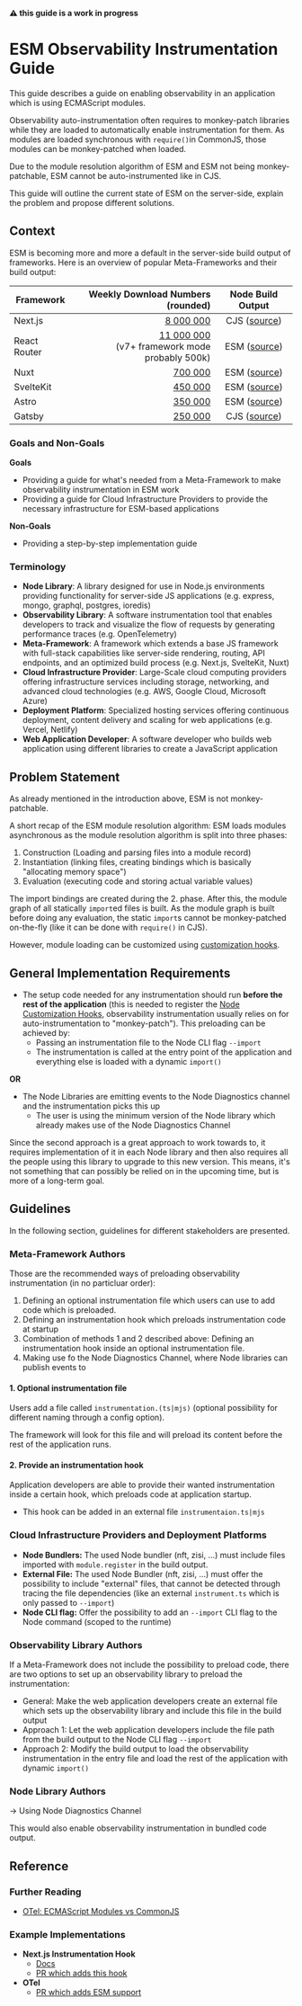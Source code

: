 **⚠️ this guide is a work in progress**

# ESM Observability Instrumentation Guide

This guide describes a guide on enabling observability in an application which is using ECMAScript modules.

Observability auto-instrumentation often requires to monkey-patch libraries while they are loaded to automatically
enable instrumentation for them.
As modules are loaded synchronous with `require()`in CommonJS, those modules can be monkey-patched when loaded.

Due to the module resolution algorithm of ESM and ESM not being monkey-patchable, ESM cannot be auto-instrumented like
in CJS.

This guide will outline the current state of ESM on the server-side, explain the problem and propose different
solutions.

## Context

ESM is becoming more and more a default in the server-side build output of frameworks. Here is an overview of popular
Meta-Frameworks and their build output:

| Framework    |                                                                Weekly Download Numbers (rounded) |                                                                      Node Build Output                                                                      |
|--------------|-------------------------------------------------------------------------------------------------:|:-----------------------------------------------------------------------------------------------------------------------------------------------------------:|
| Next.js      |                                                  [8 000 000](https://www.npmjs.com/package/next) | CJS ([source](https://github.com/vercel/next.js/blob/9a1cd356dbafbfcf23d1b9ec05f772f766d05580/packages/next/src/build/webpack-config-rules/resolve.ts#L18)) |
| React Router | [11 000 000](https://www.npmjs.com/package/react-router) <br/>(v7+ framework mode probably 500k) |   ESM ([source](https://github.com/remix-run/react-router/blob/71b4eef6b4f58c8600deb50d5db12af6679235a1/packages/react-router-dev/config/config.ts#L110))   |
| Nuxt         |                                                    [700 000](https://www.npmjs.com/package/nuxt) |         ESM ([source](https://github.com/nuxt/nuxt/blob/f458153d9fda237724c61b1714c56c23221961e1/docs/7.migration/2.configuration.md?plain=1#L101))         |
| SvelteKit    |                                           [450 000](https://www.npmjs.com/package/@sveltejs/kit) |          ESM ([source](https://github.com/sveltejs/kit/blob/7c81ac95c8687b09e2d49bad66528b415fd66bb3/packages/adapter-node/rollup.config.js#L21))           |
| Astro        |                                                   [350 000](https://www.npmjs.com/package/astro) |                  ESM ([source](https://github.com/withastro/astro/blob/0a0b1978a7ea9902174df96852e6a676023cd128/scripts/cmd/build.js#L52))                  |
| Gatsby       |                                                  [250 000](https://www.npmjs.com/package/gatsby) |      CJS ([source](https://github.com/gatsbyjs/gatsby/blob/aa403a4145286782d0989462f9bf3bb1525bc2e3/packages/gatsby/src/utils/webpack.config.js#L828))      |

### Goals and Non-Goals

**Goals**

- Providing a guide for what's needed from a Meta-Framework to make observability instrumentation in ESM work
- Providing a guide for Cloud Infrastructure Providers to provide the necessary infrastructure for ESM-based
  applications

**Non-Goals**

- Providing a step-by-step implementation guide

### Terminology

- **Node Library**: A library designed for use in Node.js environments providing functionality for server-side JS
  applications (e.g. express, mongo, graphql, postgres, ioredis)
- **Observability Library**: A software instrumentation tool that enables developers to track and visualize the flow of
  requests by generating performance traces (e.g. OpenTelemetry)
- **Meta-Framework**: A framework which extends a base JS framework with full-stack capabilities like server-side
  rendering, routing, API endpoints, and an optimized build process (e.g. Next.js, SvelteKit, Nuxt)
- **Cloud Infrastructure Provider**: Large-Scale cloud computing providers offering infrastructure services including
  storage, networking, and advanced cloud technologies (e.g. AWS, Google Cloud, Microsoft Azure)
- **Deployment Platform**: Specialized hosting services offering continuous deployment, content delivery and scaling for
  web applications (e.g. Vercel, Netlify)
- **Web Application Developer**: A software developer who builds web application using different libraries to create a
  JavaScript application

## Problem Statement

As already mentioned in the introduction above, ESM is not monkey-patchable.

A short recap of the ESM module resolution algorithm: ESM loads modules asynchronous as the module resolution algorithm
is split into three phases:

1. Construction (Loading and parsing files into a module record)
2. Instantiation (linking files, creating bindings which is basically "allocating memory space")
3. Evaluation (executing code and storing actual variable values)

The import bindings are created during the 2. phase. After this, the module graph of all statically `import`ed files is
built.
As the module graph is built before doing any evaluation, the static `import`s cannot be monkey-patched on-the-fly (like
it can be done with `require()` in CJS).

However, module loading can be customized
using [customization hooks](https://nodejs.org/docs/v22.13.0/api/module.html#customization-hooks).

## General Implementation Requirements

- The setup code needed for any instrumentation should run **before the rest of the application** (this is needed to
  register
  the [Node Customization Hooks](https://nodejs.org/docs/v22.13.0/api/module.html#customization-hooks),
  observability instrumentation usually relies on for auto-instrumentation to "monkey-patch"). This preloading can be
  achieved by:
    - Passing an instrumentation file to the Node CLI flag `--import`
    - The instrumentation is called at the entry point of the application and everything else is loaded with a dynamic
      `import()`

**OR**

- The Node Libraries are emitting events to the Node Diagnostics channel and the instrumentation picks this up
    - The user is using the minimum version of the Node library which already makes use of the Node Diagnostics Channel

Since the second approach is a great approach to work towards to, it requires implementation of it in each Node library
and then also requires all the people using this library to upgrade to this new version. This means, it's not something
that can possibly be relied on in the upcoming time, but is more of a long-term goal.

## Guidelines

In the following section, guidelines for different stakeholders are presented.

### Meta-Framework Authors

Those are the recommended ways of preloading observability instrumentation (in no particluar order):

1. Defining an optional instrumentation file which users can use to add code which is preloaded.
2. Defining an instrumentation hook which preloads instrumentation code at startup
3. Combination of methods 1 and 2 described above: Defining an instrumentation hook inside an optional instrumentation
   file.
4. Making use fo the Node Diagnostics Channel, where Node libraries can publish events to

#### 1. Optional instrumentation file

Users add a file called `instrumentation.(ts|mjs)` (optional possibility for different naming through a config option).

The framework will look for this file and will preload its content before the rest of the application runs.

#### 2. Provide an instrumentation hook

Application developers are able to provide their wanted instrumentation inside a certain hook, which preloads code at
application startup.

- This hook can be added in an external file `instrumentaion.ts|mjs`

### Cloud Infrastructure Providers and Deployment Platforms

- **Node Bundlers:** The used Node bundler (nft, zisi, ...) must include files imported with `module.register` in the
  build output.
- **External File:** The used Node Bundler (nft, zisi, ...) must offer the possibility to include "external" files, that
  cannot be detected through tracing the file dependencies (like an external `instrument.ts` which is only passed to
  `--import`)
- **Node CLI flag:** Offer the possibility to add an `--import` CLI flag to the Node command (scoped to the runtime)

### Observability Library Authors

If a Meta-Framework does not include the possibility to preload code, there are two options to set up an observability
library to preload the instrumentation:

- General: Make the web application developers create an external file which sets up the observability library and
  include this file in the build output
- Approach 1: Let the web application developers include the file path from the build output to the Node CLI flag
  `--import`
- Approach 2: Modify the build output to load the observability instrumentation in the entry file and load the rest of
  the application with dynamic `import()`

### Node Library Authors

-> Using Node Diagnostics Channel

This would also enable observability instrumentation in bundled code output.

## Reference

### Further Reading

- [OTel: ECMAScript Modules vs CommonJS](https://github.com/open-telemetry/opentelemetry-js/blob/main/doc/esm-support.md)

### Example Implementations

- **Next.js Instrumentation Hook**
    - [Docs](https://nextjs.org/docs/app/building-your-application/optimizing/instrumentation)
    - [PR which adds this hook](https://github.com/vercel/next.js/pull/46002)
- **OTel**
    - [PR which adds ESM support](https://github.com/open-telemetry/opentelemetry-js/pull/3698)
